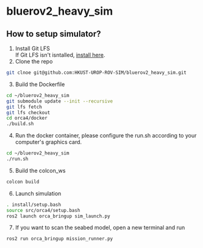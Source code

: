 # bluerov2_heavy_sim
## How to setup simulator?
1. Install Git LFS      
If Git LFS isn't isntalled, [install here](https://docs.github.com/en/repositories/working-with-files/managing-large-files/installing-git-large-file-storage).
2. Clone the repo
```bash
git clnoe git@github.com:HKUST-UROP-ROV-SIM/bluerov2_heavy_sim.git
```
3. Build the Dockerfile
```bash
cd ~/bluerov2_heavy_sim
git submodule update --init --recursive
git lfs fetch
git lfs checkout
cd orca4/docker
./build.sh
```
4. Run the docker container, please configure the run.sh according to your computer's graphics card.
```bash
cd ~/bluerov2_heavy_sim
./run.sh
```
5. Build the colcon_ws
```bash
colcon build
```
6. Launch simulation
```bash
. install/setup.bash
source src/orca4/setup.bash
ros2 launch orca_bringup sim_launch.py
```
7. If you want to scan the seabed model, open a new terminal and run
```bash
ros2 run orca_bringup mission_runner.py
```
